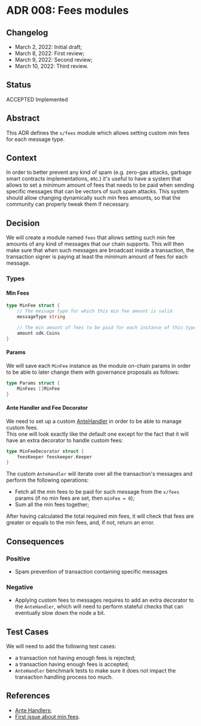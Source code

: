# ADR 008: Fees modules

## Changelog

- March 2, 2022: Initial draft;
- March 8, 2022: First review;
- March 9, 2022: Second review;
- March 10, 2022: Third review.

## Status
ACCEPTED Implemented

## Abstract
This ADR defines the `x/fees` module which allows setting custom min fees for each message type.

## Context
In order to better prevent any kind of spam (e.g. zero-gas attacks, garbage smart contracts implementations, etc.) it's useful 
to have a system that allows to set a minimum amount of fees that needs to be paid when sending specific messages that can be vectors of such spam attacks. 
This system should allow changing dynamically such min fees amounts, so that the community can properly tweak them if necessary.

## Decision
We will create a module named `fees` that allows setting such min fee amounts of any kind of messages that our chain supports. 
This will then make sure that when such messages are broadcast inside a transaction, the transaction signer 
is paying at least the minimum amount of fees for each message.

### Types

#### Min Fees
```go
type MinFee struct {
    // The message type for which this min fee amount is valid
    messageType string

    // The min amount of fees to be paid for each instance of this type of message
    amount sdk.Coins
}
```

#### Params
We will save each `MinFee` instance as the module on-chain params in order to be able to later change them with governance proposals as follows:

```go
type Params struct {
	MinFees []MinFee
}
```

#### Ante Handler and Fee Decorator
We need to set up a custom [AnteHandler](https://github.com/cosmos/cosmos-sdk/blob/da36c46f3a3a8dec7eaa85b69e7fa154e9d64dce/types/handler.go#L8) 
in order to be able to manage custom fees.  
This one will look exactly like the default one except for the fact that it will have an extra decorator to handle
custom fees:
```go
type MinFeeDecorator struct {
	feesKeeper feeskeeper.Keeper
}
```

The custom `AnteHandler` will iterate over all the transaction's messages and perform the following operations:
- Fetch all the min fees to be paid for such message from the `x/fees` params (if no min fees are set, then `minFee = 0`);
- Sum all the min fees together;

After having calculated the total required min fees, it will check that fees are greater or equals to the min fees, 
and, if not, return an error.

## Consequences

### Positive
- Spam prevention of transaction containing specific messages

### Negative
- Applying custom fees to messages requires to add an extra decorator to the `AnteHandler`, 
which will need to perform stateful checks that can eventually slow down the node a bit. 

## Test Cases

We will need to add the following test cases:
- a transaction not having enough fees is rejected;
- a transaction having enough fees is accepted;
- `AnteHandler` benchmark tests to make sure it does not impact the transaction handling process too much.

## References

- [Ante Handlers](https://docs.cosmos.network/v0.44/modules/auth/03_antehandlers.html#antehandlers);
- [First issue about min fees](https://github.com/desmos-labs/desmos/issues/230).